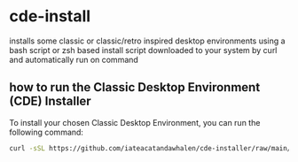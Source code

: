 # cde-install
installs some classic or classic/retro inspired desktop environments
using a bash script or zsh based install script downloaded to your system by
curl and automatically run on command

## how to run the Classic Desktop Environment (CDE) Installer

To install your chosen Classic Desktop Environment, you can run the following command:

```bash
curl -sSL https://github.com/iateacatandawhalen/cde-installer/raw/main/cde-installer.sh | sh
